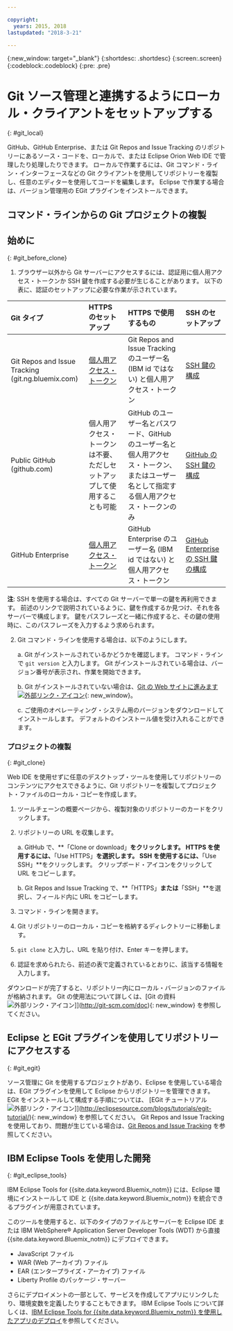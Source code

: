 ```yaml
---

copyright:
  years: 2015, 2018
lastupdated: "2018-3-21"

---
```


{:new_window: target="_blank"}
{:shortdesc: .shortdesc}
{:screen:.screen}
{:codeblock:.codeblock}
{:pre: .pre}

# Git ソース管理と連携するようにローカル・クライアントをセットアップする
{: #git_local}


GitHub、GitHub Enterprise、または Git Repos and Issue Tracking のリポジトリーにあるソース・コードを、ローカルで、または Eclipse Orion Web IDE で管理したり処理したりできます。 ローカルで作業するには、Git コマンド・ライン・インターフェースなどの Git クライアントを使用してリポジトリーを複製し、任意のエディターを使用してコードを編集します。 Eclipse で作業する場合は、バージョン管理用の EGit プラグインをインストールできます。

## コマンド・ラインからの Git プロジェクトの複製


## 始めに
{: #git_before_clone}

1. ブラウザー以外から Git サーバーにアクセスするには、認証用に個人用アクセス・トークンか SSH 鍵を作成する必要が生じることがあります。 以下の表に、認証のセットアップに必要な作業が示されています。

| Git タイプ  | HTTPS のセットアップ | HTTPS で使用するもの |  SSH のセットアップ |
|:-----------|:-------------|:------------|:-------------|
| Git Repos and Issue Tracking (git.ng.bluemix.com) | [個人用アクセス・トークン](/docs/services/ContinuousDelivery/git_working.html#git_authentication) | Git Repos and Issue Tracking のユーザー名 (IBM id ではない) と個人用アクセス・トークン | [SSH 鍵の構成](/docs/services/ContinuousDelivery/git_working.html#git_authentication) |
| Public GitHub (github.com) | 個人用アクセス・トークンは不要、ただしセットアップして使用することも可能 | GitHub のユーザー名とパスワード、GitHub のユーザー名と個人用アクセス・トークン、またはユーザー名として指定する個人用アクセス・トークンのみ | [GitHub の SSH 鍵の構成](https://help.github.com/articles/generating-a-new-ssh-key-and-adding-it-to-the-ssh-agent/) |
| GitHub Enterprise | [個人用アクセス・トークン](/docs/services/ghededicated/index.html#gheded_getting_started#ghe_auth) | GitHub Enterprise のユーザー名 (IBM id ではない) と個人用アクセス・トークン | [GitHub Enterprise の SSH 鍵の構成](/docs/services/ghededicated/index.html#gheded_getting_started#ghe_auth) |

**注**: SSH を使用する場合は、すべての Git サーバーで単一の鍵を再利用できます。 前述のリンクで説明されているように、鍵を作成するか見つけ、それを各サーバーで構成します。 鍵をパスフレーズと一緒に作成すると、その鍵の使用時に、このパスフレーズを入力するよう求められます。

2. Git コマンド・ラインを使用する場合は、以下のようにします。

    a. Git がインストールされているかどうかを確認します。 コマンド・ラインで `git version` と入力します。 Git がインストールされている場合は、バージョン番号が表示され、作業を開始できます。

    b. Git がインストールされていない場合は、[Git の Web サイトに進みます ![外部リンク・アイコン](../../icons/launch-glyph.svg "外部リンク・アイコン")](http://git-scm.com/downloads){: new_window}。

    c. ご使用のオペレーティング・システム用のバージョンをダウンロードしてインストールします。 デフォルトのインストール値を受け入れることができます。


### プロジェクトの複製
{: #git_clone}

Web IDE を使用せずに任意のデスクトップ・ツールを使用してリポジトリーのコンテンツにアクセスできるように、Git リポジトリーを複製してプロジェクト・ファイルのローカル・コピーを作成します。

1. ツールチェーンの概要ページから、複製対象のリポジトリーのカードをクリックします。

2. リポジトリーの URL を収集します。

   a. GitHub で、**「Clone or download」**をクリックします。 HTTPS を使用するには、**「Use HTTPS」**を選択します。  SSH を使用するには、**「Use SSH」**をクリックします。 クリップボード・アイコンをクリックして URL をコピーします。

   b. Git Repos and Issue Tracking で、**「HTTPS」**または**「SSH」**を選択し、フィールド内に URL をコピーします。

3. コマンド・ラインを開きます。

4. Git リポジトリーのローカル・コピーを格納するディレクトリーに移動します。

5. `git clone` と入力し、URL を貼り付け、Enter キーを押します。

6. 認証を求められたら、前述の表で定義されているとおりに、該当する情報を入力します。


ダウンロードが完了すると、リポジトリー内にローカル・バージョンのファイルが格納されます。 Git の使用法について詳しくは、[Git の資料 ![外部リンク・アイコン](../../icons/launch-glyph.svg "外部リンク・アイコン")]](http://git-scm.com/doc){: new_window} を参照してください。


## Eclipse と EGit プラグインを使用してリポジトリーにアクセスする
{: #git_egit}

ソース管理に Git を使用するプロジェクトがあり、Eclipse を使用している場合は、EGit プラグインを使用して Eclipse からリポジトリーを管理できます。 EGit をインストールして構成する手順については、
[EGit チュートリアル ![外部リンク・アイコン](../../icons/launch-glyph.svg "外部リンク・アイコン")]](http://eclipsesource.com/blogs/tutorials/egit-tutorial/){: new_window} を参照してください。
Git Repos and Issue Tracking を使用しており、問題が生じている場合は、[Git Repos and Issue Tracking](git_working.html#git_local) を参照してください。

## IBM Eclipse Tools を使用した開発
{: #git_eclipse_tools}

IBM Eclipse Tools for {{site.data.keyword.Bluemix_notm}} には、Eclipse 環境にインストールして IDE と {{site.data.keyword.Bluemix_notm}} を統合できるプラグインが用意されています。

このツールを使用すると、以下のタイプのファイルとサーバーを Eclipse IDE または IBM WebSphere&reg; Application Server Developer Tools (WDT) から直接 {{site.data.keyword.Bluemix_notm}} にデプロイできます。

* JavaScript ファイル
* WAR (Web アーカイブ) ファイル
* EAR (エンタープライズ・アーカイブ) ファイル
* Liberty Profile のパッケージ・サーバー

さらにデプロイメントの一部として、サービスを作成してアプリにリンクしたり、環境変数を定義したりすることもできます。 IBM Eclipse Tools について詳しくは、[IBM Eclipse Tools for {{site.data.keyword.Bluemix_notm}} を使用したアプリのデプロイ](../../manageapps/eclipsetools/eclipsetools.html)を参照してください。
